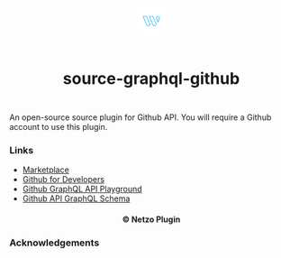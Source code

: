 <div align="center">
  <a href="https://netzo.io" target="_blank" >
    <img height="50" src="https://raw.githubusercontent.com/netzoio/netzo/main/plugins/sources/source-graphql-github/src/assets/icon.png" style="margin: 12px 0px" />
  </a>

  <h1 style="padding: 6px 0px 24px 0px">source-graphql-github</h1>
</div>

An open-source source plugin for Github API.
You will require a Github account to use this plugin.

### Links

- [Marketplace](https://app.netzo.io/marketplace/source-graphql-github)
- [Github for Developers](https://api.developer.github.com/docs)
- [Github GraphQL API Playground](https://docs.github.com/en/graphql/overview/explorer)
- [Github API GraphQL Schema](https://docs.github.com/en/graphql/overview/public-schema)


<div align="center">
  <h4>© Netzo Plugin</h4>
</div>

### Acknowledgements

